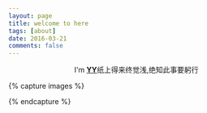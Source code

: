 ```yaml
---
layout: page
title: welcome to here
tags: [about]
date: 2016-03-21
comments: false
---
```

    
<center>I'm <a href="http://foreachlife.github.io"><b>YY</b></a>纸上得来终觉浅,绝知此事要躬行</center>



{% capture images %}
   
{% endcapture %}







      

